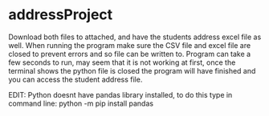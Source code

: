 # addressProject
Download both files to attached, and have the students address 
excel file as well. When running the program make sure the CSV file and
excel file are closed to prevent errors and so file can be written to.
Program can take a few seconds to run, may seem that it is not working at first, once the terminal
shows the python file is closed the program will have finished and you can access the student address file.

EDIT:
Python doesnt have pandas library installed, to do this type in command line: python -m pip install pandas

